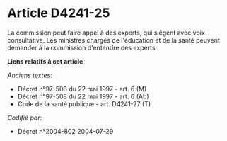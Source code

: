 # Article D4241-25

La commission peut faire appel à des experts, qui siègent avec voix consultative. Les ministres chargés de l'éducation et de
la santé peuvent demander à la commission d'entendre des experts.

**Liens relatifs à cet article**

_Anciens textes_:

  - Décret n°97-508 du 22 mai 1997 - art. 6 (M)
  - Décret n°97-508 du 22 mai 1997 - art. 6 (Ab)
  - Code de la santé publique - art. D4241-27 (T)

_Codifié par_:

  - Décret n°2004-802 2004-07-29
